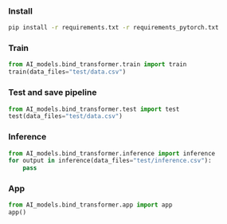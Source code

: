 ### Install
```bash
pip install -r requirements.txt -r requirements_pytorch.txt
```

### Train
```python
from AI_models.bind_transformer.train import train
train(data_files="test/data.csv")
```
### Test and save pipeline
```python
from AI_models.bind_transformer.test import test
test(data_files="test/data.csv")
```
### Inference
```python
from AI_models.bind_transformer.inference import inference
for output in inference(data_files="test/inference.csv"):
    pass
```
### App
```python
from AI_models.bind_transformer.app import app
app()
```
